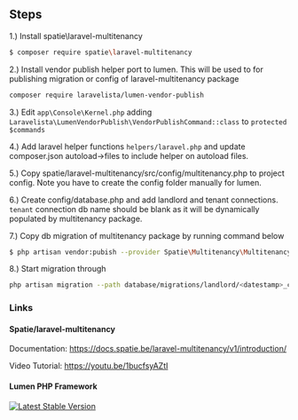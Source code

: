 ## Steps
1.) Install spatie\laravel-multitenancy
```bash
$ composer require spatie\laravel-multitenancy
```

2.) Install vendor publish helper port to lumen. This will be used to for publishing migration or config of laravel-multitenancy package
```bash
composer require laravelista/lumen-vendor-publish
```

3.) Edit `app\Console\Kernel.php` adding `Laravelista\LumenVendorPublish\VendorPublishCommand::class` to `protected $commands`

4.) Add laravel helper functions `helpers/laravel.php` and update composer.json autoload->files to include helper on autoload files.

5.) Copy spatie/laravel-multitenancy/src/config/multitenancy.php to project config. Note you have to create the config folder manually for lumen.

6.) Create config/database.php and add landlord and tenant connections. `tenant` connection db name should be blank as it will be dynamically populated by multitenancy package.

7.) Copy db migration of multitenancy package by running command below
```bash
$ php artisan vendor:pubish --provider Spatie\Multitenancy\MultitenancyServiceProvider --tag migration
```

8.) Start migration through
```bash
php artisan migration --path database/migrations/landlord/<datestamp>_create_landloard_tenants_table.php --database landlord
```

### Links

#### Spatie/laravel-multitenancy
Documentation: https://docs.spatie.be/laravel-multitenancy/v1/introduction/

Video Tutorial: https://youtu.be/1bucfsyAZtI


#### Lumen PHP Framework
[![Latest Stable Version](https://poser.pugx.org/laravel/lumen-framework/v/stable.svg)](https://packagist.org/packages/laravel/lumen-framework)
